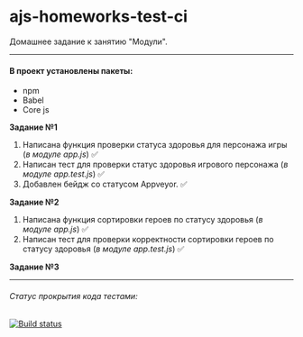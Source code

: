 # ajs-homeworks-test-ci

Домашнее задание к занятию "Модули".

***

#### В проект установлены пакеты:

+ npm
+ Babel
+ Core js

**Задание №1**

1. Написана функция проверки статуса здоровья для персонажа игры (*в модуле app.js*) ✅
2. Написан тест для проверки статус здоровья игрового персонажа (*в модуле app.test.js*) ✅
3. Добавлен бейдж со статусом Appveyor. ✅

**Задание №2**
1. Написана функция сортировки героев по статусу здоровья (*в модуле app.js*) ✅
2. Написан тест для проверки корректности сортировки героев по статусу здоровья (*в модуле app.test.js*) ✅

**Задание №3**
***

###### Статус прокрытия кода тестами:
[![Build status](https://ci.appveyor.com/api/projects/status/mlkf7fonkcnb3egi?svg=true)](https://ci.appveyor.com/project/Nikolay87-ru/ajs-homeworks-test-ci)
